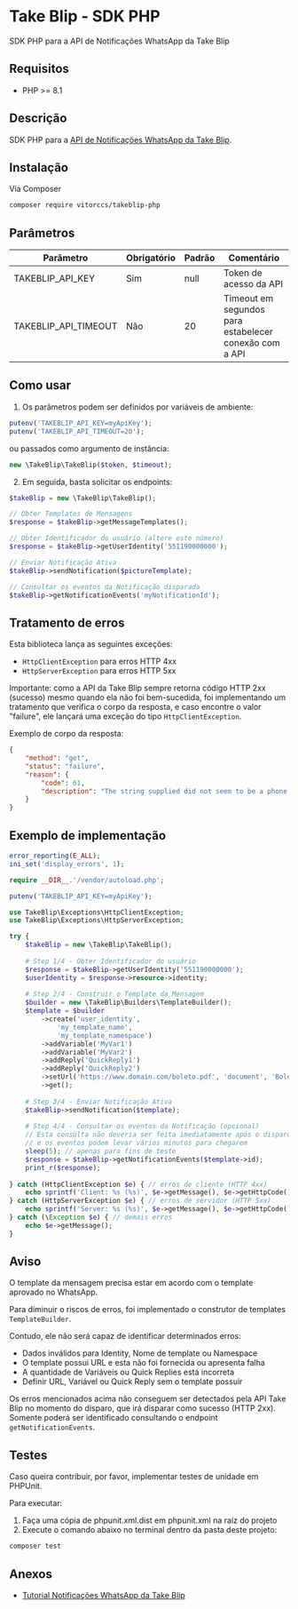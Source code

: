 # Take Blip - SDK PHP

SDK PHP para a API de Notificações WhatsApp da Take Blip

## Requisitos

* PHP >= 8.1

## Descrição

SDK PHP para a [API de Notificações WhatsApp da Take Blip](https://docs.blip.ai/#whatsapp).

## Instalação

Via Composer

```bash
composer require vitorccs/takeblip-php
```

## Parâmetros

| Parâmetro            | Obrigatório | Padrão | Comentário                                             |
|----------------------|-------------|--------|--------------------------------------------------------|
| TAKEBLIP_API_KEY     | Sim         | null   | Token de acesso da API                                 |
| TAKEBLIP_API_TIMEOUT | Não         | 20     | Timeout em segundos para estabelecer conexão com a API |

## Como usar

1) Os parâmetros podem ser definidos por variáveis de ambiente:

```php
putenv('TAKEBLIP_API_KEY=myApiKey');
putenv('TAKEBLIP_API_TIMEOUT=20');
```

ou passados como argumento de instância:

```php
new \TakeBlip\TakeBlip($token, $timeout);
```

2) Em seguida, basta solicitar os endpoints:

```php
$takeBlip = new \TakeBlip\TakeBlip();

// Obter Templates de Mensagens 
$response = $takeBlip->getMessageTemplates();

// Obter Identificador do usuário (altere este número)
$response = $takeBlip->getUserIdentity('551190000000');

// Enviar Notificação Ativa
$takeBlip->sendNotification($pictureTemplate);

// Consultar os eventos da Notificação disparada
$takeBlip->getNotificationEvents('myNotificationId');
```

## Tratamento de erros

Esta biblioteca lança as seguintes exceções:

* `HttpClientException` para erros HTTP 4xx
* `HttpServerException` para erros HTTP 5xx

Importante: como a API da Take Blip sempre retorna código HTTP 2xx (sucesso) mesmo quando ela não foi bem-sucedida, foi
implementando um tratamento que verifica o corpo da resposta, e caso encontre o valor "failure", ele lançará uma exceção
do tipo `HttpClientException`.

Exemplo de corpo da resposta:

```json
{
    "method": "get",
    "status": "failure",
    "reason": {
        "code": 61,
        "description": "The string supplied did not seem to be a phone number."
    }
}
```

## Exemplo de implementação

```php
error_reporting(E_ALL);
ini_set('display_errors', 1);

require __DIR__.'/vendor/autoload.php';

putenv('TAKEBLIP_API_KEY=myApiKey');

use TakeBlip\Exceptions\HttpClientException;
use TakeBlip\Exceptions\HttpServerException;

try {
    $takeBlip = new \TakeBlip\TakeBlip();
    
    # Step 1/4 - Obter Identificador do usuário
    $response = $takeBlip->getUserIdentity('551190000000');
    $userIdentity = $response->resource->identity;
        
    # Step 2/4 - Construir o Template da Mensagem
    $builder = new \TakeBlip\Builders\TemplateBuilder();
    $template = $builder
        ->create('user_identity',
            'my_template_name',
            'my_template_namespace')
        ->addVariable('MyVar1')
        ->addVariable('MyVar2')
        ->addReply('QuickReply1')
        ->addReply('QuickReply2')
        ->setUrl('https://www.domain.com/boleto.pdf', 'document', 'BoletoBancario.pdf')
        ->get();
            
    # Step 3/4 - Enviar Notificação Ativa
    $takeBlip->sendNotification($template);
    
    # Step 4/4 - Consultar os eventos da Notificação (opcional)
    // Esta consulta não deveria ser feita imediatamente após o disparo
    // e os eventos podem levar vários minutos para chegarem
    sleep(5); // apenas para fins de teste
    $response = $takeBlip->getNotificationEvents($template->id);
    print_r($response);
   
} catch (HttpClientException $e) { // erros de cliente (HTTP 4xx)
    echo sprintf('Client: %s (%s)', $e->getMessage(), $e->getHttpCode());
} catch (HttpServerException $e) { // erros de servidor (HTTP 5xx)
    echo sprintf('Server: %s (%s)', $e->getMessage(), $e->getHttpCode());
} catch (\Exception $e) { // demais erros
    echo $e->getMessage();
}
```

## Aviso

O template da mensagem precisa estar em acordo com o template aprovado no WhatsApp.

Para diminuir o riscos de erros, foi implementado o construtor de templates `TemplateBuilder`.

Contudo, ele não será capaz de identificar determinados erros:

* Dados inválidos para Identity, Nome de template ou Namespace
* O template possui URL e esta não foi fornecida ou apresenta falha
* A quantidade de Variáveis ou Quick Replies está incorreta
* Definir URL, Variável ou Quick Reply sem o template possuir

Os erros mencionados acima não conseguem ser detectados pela API Take Blip no momento do disparo, que irá disparar como
sucesso (HTTP 2xx). Somente poderá ser identificado consultando o endpoint `getNotificationEvents`.

## Testes

Caso queira contribuir, por favor, implementar testes de unidade em PHPUnit.

Para executar:

1) Faça uma cópia de phpunit.xml.dist em phpunit.xml na raíz do projeto
2) Execute o comando abaixo no terminal dentro da pasta deste projeto:

```bash
composer test
```

## Anexos

* [Tutorial Notificações WhatsApp da Take Blip](https://help.blip.ai/hc/pt-br/articles/360057514334-Como-enviar-notifica%C3%A7%C3%B5es-WhatsApp-via-API-do-Blip)
 

